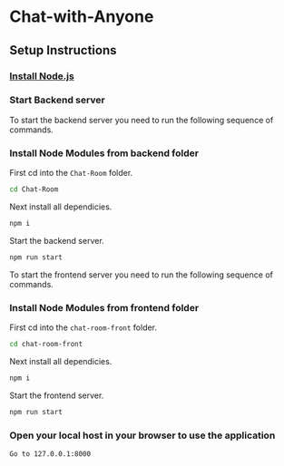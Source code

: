 # Chat-with-Anyone

## Setup Instructions

### [Install Node.js](https://nodejs.org/en/)

### Start Backend server

To start the backend server you need to run the following sequence of commands.

### Install Node Modules from backend folder

First cd into the ```Chat-Room``` folder.
```bash
cd Chat-Room
```
Next install all dependicies.
```bash
npm i
```

Start the backend server.
```bash
npm run start
```

To start the frontend server you need to run the following sequence of commands.

### Install Node Modules from frontend folder

First cd into the ```chat-room-front``` folder.
```bash
cd chat-room-front
```
Next install all dependicies.
```bash
npm i
```
Start the frontend server.
```bash
npm run start
```
### Open your local host in your browser to use the application
```bash
Go to 127.0.0.1:8000
```

